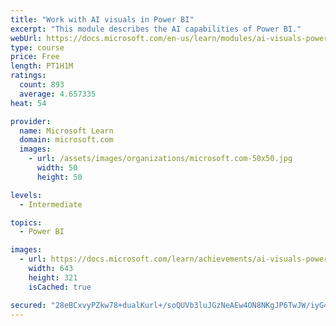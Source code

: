 ```yaml
---
title: "Work with AI visuals in Power BI"
excerpt: "This module describes the AI capabilities of Power BI."
webUrl: https://docs.microsoft.com/en-us/learn/modules/ai-visuals-power-bi/
type: course
price: Free
length: PT1H1M
ratings:
  count: 893
  average: 4.657335
heat: 54

provider:
  name: Microsoft Learn
  domain: microsoft.com
  images:
    - url: /assets/images/organizations/microsoft.com-50x50.jpg
      width: 50
      height: 50

levels:
  - Intermediate

topics:
  - Power BI

images:
  - url: https://docs.microsoft.com/learn/achievements/ai-visuals-power-bi-social.png
    width: 643
    height: 321
    isCached: true

secured: "28eBCxvyPZkw78+dualKurl+/soQUVb3luJGzNeAEw4ON8NKgJP6TwJW/iyG4KL/w+8hySHmdJLzXki7ARaNVci+W4Ud5Edn7bpYWfvqtLQkNvNdATYr+88f8ryomurZeYkDRYGmZnUidOn0wZbrjA3tN21ZHZ9L82WZuZkFzYaqAyzcaacbYg4SwPIM15K+VirXGiL8v0PAfoRzj0vkr443ZELc4hx9aaW3luzLtp6mpUZwS5AJIWVatvYpE8r+wf0paj5btLWL3YWO9Vo3DSy0zfmlniYeCsuWkF2BFpJ7s2xcFwpP35Hj2v6kvvVLNdqJjbeyeoZChsJdtBMPvjXwDuRIeWKqeyoSk3Xq8fuI5DTL9EW1HyOOTYrzcY8BtP+WpjzcUgywpKG/fLwH9FAZ01sxjJ0Mu+Qe02er8xM=;hjnmF4zB+IhjMdivjoiSZQ=="
---
```


